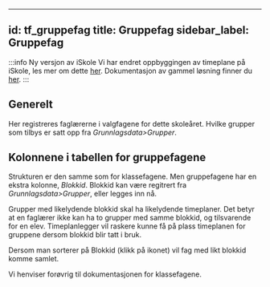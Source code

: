 
---
id: tf_gruppefag
title: Gruppefag
sidebar_label: Gruppefag
---

:::info Ny versjon av iSkole
Vi har endret oppbyggingen av timeplane på iSkole, les mer om dette [her](https://dokumentasjon.iskole.net/blog/timeplan). Dokumentasjon av gammel løsning finner du [her](https://dokumentasjon.iskole.net/docs/tf_gruppefag_old). 
:::


## Generelt
Her registreres faglærerne i valgfagene for dette skoleåret. 
Hvilke grupper som tilbys er satt opp fra _Grunnlagsdata>Grupper_.

## Kolonnene i tabellen for gruppefagene
Strukturen er den samme som for klassefagene. Men gruppefagene har en ekstra kolonne, _Blokkid_. Blokkid kan være regitrert fra _Grunnlagsdata>Grupper_, eller legges inn nå.

Grupper med likelydende blokkid skal ha likelydende timeplaner. Det betyr at en faglærer ikke kan ha to grupper med samme blokkid, og tilsvarende for en elev. Timeplanlegger vil raskere kunne få på plass timeplanen for gruppene dersom blokkid blir tatt i bruk.

Dersom man sorterer på Blokkid (klikk på ikonet) vil fag med likt blokkid komme samlet.

Vi henviser forøvrig til dokumentasjonen for klassefagene. 



